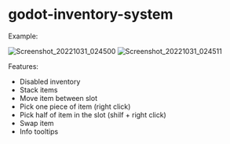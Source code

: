 ﻿# godot-inventory-system

Example:

![Screenshot_20221031_024500](https://user-images.githubusercontent.com/8247552/198898527-05d2e5b3-927a-4908-adff-4ba537d7c5b1.png)
![Screenshot_20221031_024511](https://user-images.githubusercontent.com/8247552/198898534-a23f28c0-8e6b-4822-8281-5c0262be85b8.png)


Features:
- Disabled inventory
- Stack items
- Move item between slot
- Pick one piece of item (right click)
- Pick half of item in the slot (shilf + right click)
- Swap item
- Info tooltips


